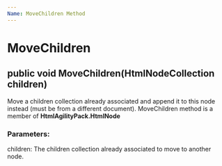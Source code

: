 ```yaml
---
Name: MoveChildren Method
---
```


# MoveChildren

## public void MoveChildren(HtmlNodeCollection children)

Move a children collection already associated and append it to this node instead (must be from a different document). MoveChildren method is a member of **HtmlAgilityPack.HtmlNode**

### Parameters:

children: The children collection already associated to move to another node.